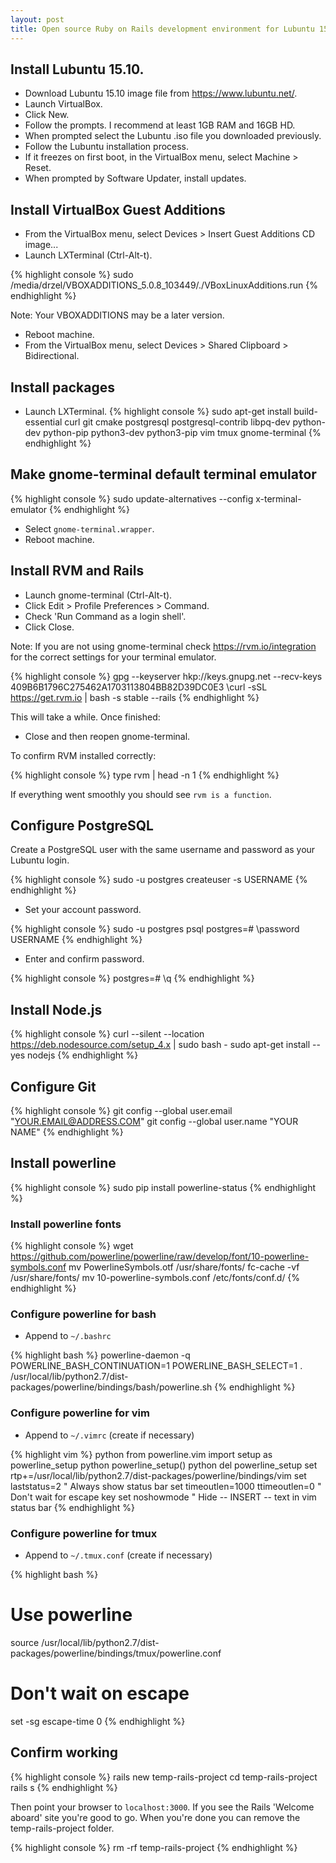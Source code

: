 ```yaml
---
layout: post
title: Open source Ruby on Rails development environment for Lubuntu 15.10 as a guest in VirtualBox 5.0.8 with Vim, tmux and powerline.
---
```


## Install Lubuntu 15.10.
* Download Lubuntu 15.10 image file from https://www.lubuntu.net/.
* Launch VirtualBox.
* Click New.
* Follow the prompts. I recommend at least 1GB RAM and 16GB HD.
* When prompted select the Lubuntu .iso file you downloaded previously.
* Follow the Lubuntu installation process.
* If it freezes on first boot, in the VirtualBox menu, select Machine > Reset.
* When prompted by Software Updater, install updates.

## Install VirtualBox Guest Additions
* From the VirtualBox menu, select Devices > Insert Guest Additions CD image...
* Launch LXTerminal (Ctrl-Alt-t).

{% highlight console %}
sudo /media/drzel/VBOXADDITIONS_5.0.8_103449/./VBoxLinuxAdditions.run
{% endhighlight %}

Note: Your VBOXADDITIONS may be a later version.

* Reboot machine.
* From the VirtualBox menu, select Devices > Shared Clipboard > Bidirectional.

## Install packages
* Launch LXTerminal.
{% highlight console %}
sudo apt-get install build-essential curl git cmake postgresql postgresql-contrib libpq-dev python-dev python-pip python3-dev python3-pip vim tmux gnome-terminal
{% endhighlight %}

## Make gnome-terminal default terminal emulator
{% highlight console %}
sudo update-alternatives --config x-terminal-emulator
{% endhighlight %}

* Select `gnome-terminal.wrapper`.
* Reboot machine.

## Install RVM and Rails
* Launch gnome-terminal (Ctrl-Alt-t).
* Click Edit > Profile Preferences > Command.
* Check 'Run Command as a login shell'. 
* Click Close.

Note: If you are not using gnome-terminal check https://rvm.io/integration for the correct settings for your terminal emulator.

{% highlight console %}
gpg --keyserver hkp://keys.gnupg.net --recv-keys 409B6B1796C275462A1703113804BB82D39DC0E3
\curl -sSL https://get.rvm.io | bash -s stable --rails
{% endhighlight %}

This will take a while. Once finished:

* Close and then reopen gnome-terminal.

To confirm RVM installed correctly:

{% highlight console %}
type rvm | head -n 1
{% endhighlight %}

If everything went smoothly you should see `rvm is a function`.

## Configure PostgreSQL
Create a PostgreSQL user with the same username and password as your Lubuntu login.

{% highlight console %}
sudo -u postgres createuser -s USERNAME
{% endhighlight %}

* Set your account password.

{% highlight console %}
sudo -u postgres psql
postgres=# \password USERNAME
{% endhighlight %}

* Enter and confirm password.

{% highlight console %}
postgres=# \q
{% endhighlight %}


## Install Node.js
{% highlight console %}
curl --silent --location https://deb.nodesource.com/setup_4.x | sudo bash -
sudo apt-get install --yes nodejs
{% endhighlight %}

## Configure Git
{% highlight console %}
git config --global user.email "YOUR.EMAIL@ADDRESS.COM"
git config --global user.name "YOUR NAME"
{% endhighlight %}

## Install powerline
{% highlight console %}
sudo pip install powerline-status
{% endhighlight %}

### Install powerline fonts
{% highlight console %}
wget https://github.com/powerline/powerline/raw/develop/font/10-powerline-symbols.conf
mv PowerlineSymbols.otf /usr/share/fonts/
fc-cache -vf /usr/share/fonts/
mv 10-powerline-symbols.conf /etc/fonts/conf.d/
{% endhighlight %}

### Configure powerline for bash
* Append to `~/.bashrc`

{% highlight bash %}
powerline-daemon -q
POWERLINE_BASH_CONTINUATION=1
POWERLINE_BASH_SELECT=1
. /usr/local/lib/python2.7/dist-packages/powerline/bindings/bash/powerline.sh
{% endhighlight %}

### Configure powerline for vim
* Append to `~/.vimrc` (create if necessary)

{% highlight vim %}
python from powerline.vim import setup as powerline_setup
python powerline_setup()
python del powerline_setup
set rtp+=/usr/local/lib/python2.7/dist-packages/powerline/bindings/vim
set laststatus=2 " Always show status bar
set timeoutlen=1000 ttimeoutlen=0 " Don't wait for escape key
set noshowmode " Hide -- INSERT -- text in vim status bar
{% endhighlight %}

### Configure powerline for tmux
* Append to `~/.tmux.conf` (create if necessary)

{% highlight bash %}
# Use powerline
source /usr/local/lib/python2.7/dist-packages/powerline/bindings/tmux/powerline.conf

# Don't wait on escape
set -sg escape-time 0
{% endhighlight %}

## Confirm working
{% highlight console %}
rails new temp-rails-project
cd temp-rails-project
rails s
{% endhighlight %}

Then point your browser to `localhost:3000`. If you see the Rails 'Welcome aboard' site you're good to go. When you're done you can remove the temp-rails-project folder.

{% highlight console %}
rm -rf temp-rails-project
{% endhighlight %}
